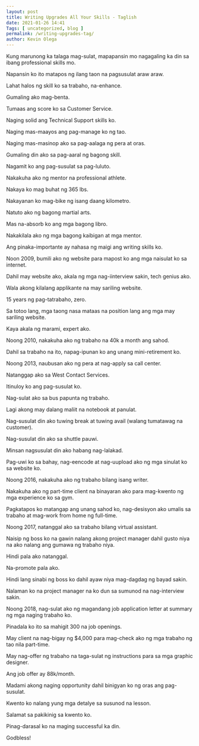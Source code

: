```yaml
--- 
layout: post 
title: Writing Upgrades All Your Skills - Taglish
date: 2021-01-26 14:41
Tags: [ uncategorized, blog ]
permalink: /writing-upgrades-tag/ 
author: Kevin Olega 
--- 
```

Kung marunong ka talaga mag-sulat, mapapansin mo nagagaling ka din sa ibang professional skills mo.

Napansin ko ito matapos ng ilang taon na pagsusulat araw araw.

Lahat halos ng skill ko sa trabaho, na-enhance.

Gumaling ako mag-benta.

Tumaas ang score ko sa Customer Service.

Naging solid ang Technical Support skills ko.

Naging mas-maayos ang pag-manage ko ng tao.

Naging mas-masinop ako sa pag-aalaga ng pera at oras.

Gumaling din ako sa pag-aaral ng bagong skill.

Nagamit ko ang pag-susulat sa pag-luluto.

Nakakuha ako ng mentor na professional athlete.

Nakaya ko mag buhat ng 365 lbs.

Nakayanan ko mag-bike ng isang daang kilometro.

Natuto ako ng bagong martial arts.

Mas na-absorb ko ang mga bagong libro.

Nakakilala ako ng mga bagong kaibigan at mga mentor.

Ang pinaka-importante ay nahasa ng maigi ang writing skills ko.

Noon 2009, bumili ako ng website para mapost ko ang mga naisulat ko sa internet.

Dahil may website ako, akala ng mga nag-iinterview sakin, tech genius ako.

Wala akong kilalang applikante na may sariling website.

15 years ng pag-tatrabaho, zero.

Sa totoo lang, mga taong nasa mataas na position lang ang mga may sariling website.

Kaya akala ng marami, expert ako.

Noong 2010, nakakuha ako ng trabaho na 40k a month ang sahod.

Dahil sa trabaho na ito, napag-ipunan ko ang unang mini-retirement ko.

Noong 2013, naubusan ako ng pera at nag-apply sa call center.

Natanggap ako sa West Contact Services.

Itinuloy ko ang pag-susulat ko.

Nag-sulat ako sa bus papunta ng trabaho.

Lagi akong may dalang maliit na notebook at panulat.

Nag-susulat din ako tuwing break at tuwing avail (walang tumatawag na customer).

Nag-susulat din ako sa shuttle pauwi.

Minsan nagsusulat din ako habang nag-lalakad.

Pag-uwi ko sa bahay, nag-eencode at nag-uupload ako ng mga sinulat ko sa website ko.

Noong 2016, nakakuha ako ng trabaho bilang isang writer.

Nakakuha ako ng part-time client na binayaran ako para mag-kwento ng mga experience ko sa gym.

Pagkatapos ko matangap ang unang sahod ko, nag-desisyon ako umalis sa trabaho at mag-work from home ng full-time.

Noong 2017, natanggal ako sa trabaho bilang virtual assistant.

Naisip ng boss ko na gawin nalang akong project manager dahil gusto niya na ako nalang ang gumawa ng trabaho niya.

Hindi pala ako natanggal.

Na-promote pala ako.

Hindi lang sinabi ng boss ko dahil ayaw niya mag-dagdag ng bayad sakin.

Nalaman ko na project manager na ko dun sa sumunod na nag-interview sakin.

Noong 2018, nag-sulat ako ng magandang job application letter at summary ng mga naging trabaho ko.

Pinadala ko ito sa mahigit 300 na job openings.

May client na nag-bigay ng $4,000 para mag-check ako ng mga trabaho ng tao nila part-time.

May nag-offer ng trabaho na taga-sulat ng instructions para sa mga graphic designer.

Ang job offer ay 88k/month.

Madami akong naging opportunity dahil binigyan ko ng oras ang pag-susulat.

Kwento ko nalang yung mga detalye sa susunod na lesson.

Salamat sa pakikinig sa kwento ko.

Pinag-darasal ko na maging successful ka din.

Godbless!

